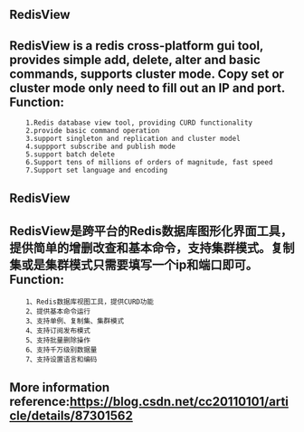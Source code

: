 ﻿RedisView
-------
RedisView is a redis cross-platform gui tool, provides simple add, delete, alter and basic commands, supports cluster mode. Copy set or cluster mode only need to fill out an IP and port.
Function:
-------
		1.Redis database view tool, providing CURD functionality
		2.provide basic command operation
		3.support singleton and replication and cluster model
		4.suppport subscribe and publish mode
		5.support batch delete
		6.Support tens of millions of orders of magnitude, fast speed
		7.Support set language and encoding

RedisView
-------
RedisView是跨平台的Redis数据库图形化界面工具，提供简单的增删改查和基本命令，支持集群模式。复制集或是集群模式只需要填写一个ip和端口即可。
Function:
-------
		1、Redis数据库视图工具，提供CURD功能
		2、提供基本命令运行
		3、支持单例、复制集、集群模式
		4、支持订阅发布模式
		5、支持批量删除操作
		6、支持千万级别数据量
		7、支持设置语言和编码


More information reference:https://blog.csdn.net/cc20110101/article/details/87301562
-------
